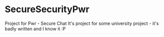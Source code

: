 # SecureSecurityPwr
Project for Pwr - Secure Chat
It's project for some university project - it's badly written and I know it :P
